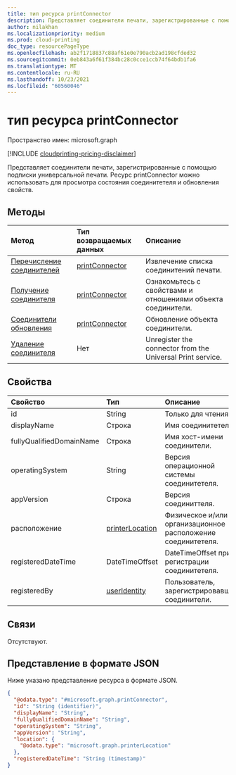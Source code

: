 ```yaml
---
title: тип ресурса printConnector
description: Представляет соединители печати, зарегистрированные с помощью подписки универсальной печати. Ресурс printConnector можно использовать для просмотра состояния соединитетеля и обновления свойств.
author: nilakhan
ms.localizationpriority: medium
ms.prod: cloud-printing
doc_type: resourcePageType
ms.openlocfilehash: ab2f1718837c88af61e0e790acb2ad198cfded32
ms.sourcegitcommit: 0eb843a6f61f384bc28c0cce1ccb74f64bdb1fa6
ms.translationtype: MT
ms.contentlocale: ru-RU
ms.lasthandoff: 10/23/2021
ms.locfileid: "60560046"
---
```

# <a name="printconnector-resource-type"></a>тип ресурса printConnector

Пространство имен: microsoft.graph

[!INCLUDE [cloudprinting-pricing-disclaimer](../../includes/cloudprinting-pricing-disclaimer.md)]

Представляет соединители печати, зарегистрированные с помощью подписки универсальной печати. Ресурс printConnector можно использовать для просмотра состояния соединитетеля и обновления свойств.

## <a name="methods"></a>Методы
|Метод|Тип возвращаемых данных|Описание|
|:---|:---|:---|
| [Перечисление соединителей](../api/print-list-connectors.md) | [printConnector](printconnector.md) | Извлечение списка соединитений печати. |
| [Получение соединителя](../api/printconnector-get.md) | [printConnector](printconnector.md) | Ознакомьтесь с свойствами и отношениями объекта соединители. |
| [Соединители обновления](../api/printconnector-update.md) | [printConnector](printconnector.md) | Обновление объекта соединители. |
| [Удаление соединителя](../api/printconnector-delete.md) | Нет | Unregister the connector from the Universal Print service. |

## <a name="properties"></a>Свойства
|Свойство|Тип|Описание|
|:---|:---|:---|
|id|String| Только для чтения.|
|displayName|Строка|Имя соединитетеля.|
|fullyQualifiedDomainName|Строка|Имя хост-имени соединители.|
|operatingSystem|String|Версия операционной системы соединитетеля.|
|appVersion|Строка|Версия соединиттеля.|
|расположение|[printerLocation](printerlocation.md)|Физическое и/или организационное расположение соединитетеля.|
|registeredDateTime|DateTimeOffset|DateTimeOffset при регистрации соединитетеля.|
|registeredBy|[userIdentity](useridentity.md)|Пользователь, зарегистрировавший соединители.|

## <a name="relationships"></a>Связи
Отсутствуют.

## <a name="json-representation"></a>Представление в формате JSON
Ниже указано представление ресурса в формате JSON.
<!-- {
  "blockType": "resource",
  "keyProperty": "id",
  "@odata.type": "microsoft.graph.printConnector",
  "openType": false
}
-->
``` json
{
  "@odata.type": "#microsoft.graph.printConnector",
  "id": "String (identifier)",
  "displayName": "String",
  "fullyQualifiedDomainName": "String",
  "operatingSystem": "String",
  "appVersion": "String",
  "location": {
    "@odata.type": "microsoft.graph.printerLocation"
  },
  "registeredDateTime": "String (timestamp)"
}
```
